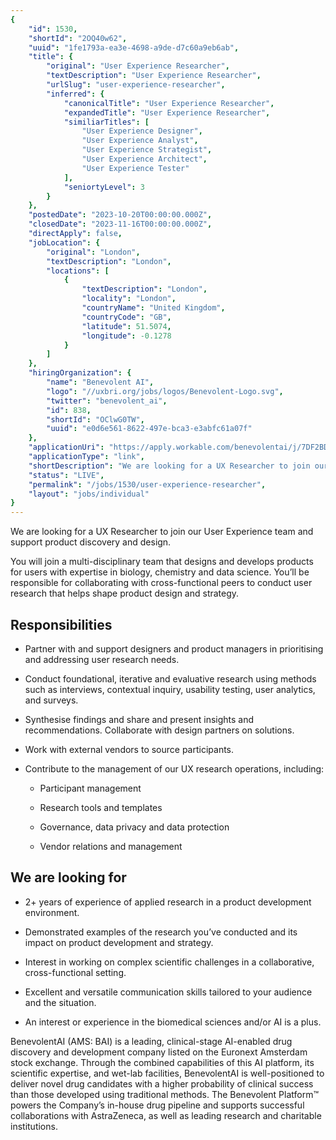 ```yaml
---
{
	"id": 1530,
	"shortId": "2OQ40w62",
	"uuid": "1fe1793a-ea3e-4698-a9de-d7c60a9eb6ab",
	"title": {
		"original": "User Experience Researcher",
		"textDescription": "User Experience Researcher",
		"urlSlug": "user-experience-researcher",
		"inferred": {
			"canonicalTitle": "User Experience Researcher",
			"expandedTitle": "User Experience Researcher",
			"similiarTitles": [
				"User Experience Designer",
				"User Experience Analyst",
				"User Experience Strategist",
				"User Experience Architect",
				"User Experience Tester"
			],
			"seniortyLevel": 3
		}
	},
	"postedDate": "2023-10-20T00:00:00.000Z",
	"closedDate": "2023-11-16T00:00:00.000Z",
	"directApply": false,
	"jobLocation": {
		"original": "London",
		"textDescription": "London",
		"locations": [
			{
				"textDescription": "London",
				"locality": "London",
				"countryName": "United Kingdom",
				"countryCode": "GB",
				"latitude": 51.5074,
				"longitude": -0.1278
			}
		]
	},
	"hiringOrganization": {
		"name": "Benevolent AI",
		"logo": "//uxbri.org/jobs/logos/Benevolent-Logo.svg",
		"twitter": "benevolent_ai",
		"id": 838,
		"shortId": "OClwG0TW",
		"uuid": "e0d6e561-8622-497e-bca3-e3abfc61a07f"
	},
	"applicationUri": "https://apply.workable.com/benevolentai/j/7DF2BD1539/apply/",
	"applicationType": "link",
	"shortDescription": "We are looking for a UX Researcher to join our User Experience team and support product discovery and design. You will join a multi-disciplinary- team that designs and develops products for users",
	"status": "LIVE",
	"permalink": "/jobs/1530/user-experience-researcher",
	"layout": "jobs/individual"
}
---
```

<p>We are looking for a UX Researcher to join our User Experience team and support product discovery and design.</p><p>You will join a multi-disciplinary team that designs and develops products for users with expertise in biology, chemistry and data science. You’ll be responsible for collaborating with cross-functional peers to conduct user research that helps shape product design and strategy.</p><h2>Responsibilities</h2><ul><li><p>Partner with and support designers and product managers in prioritising and addressing user research needs.</p></li><li><p>Conduct foundational, iterative and evaluative research using methods such as interviews, contextual inquiry, usability testing, user analytics, and surveys.</p></li><li><p>Synthesise findings and share and present insights and recommendations. Collaborate with design partners on solutions.</p></li><li><p>Work with external vendors to source participants.</p></li><li><p>Contribute to the management of our UX research operations, including:</p><ul><li><p>Participant management</p></li></ul><ul><li><p>Research tools and templates</p></li></ul><ul><li><p>Governance, data privacy and data protection</p></li></ul><ul><li><p>Vendor relations and management</p></li></ul></li></ul><h2>We are looking for</h2><ul><li><p>2+ years of experience of applied research in a product development environment.</p></li><li><p>Demonstrated examples of the research you’ve conducted and its impact on product development and strategy.</p></li><li><p>Interest in working on complex scientific challenges in a collaborative, cross-functional setting.</p></li><li><p>Excellent and versatile communication skills tailored to your audience and the situation.</p></li><li><p>An interest or experience in the biomedical sciences and/or AI is a plus.</p></li></ul><p>BenevolentAI (AMS: BAI) is a leading, clinical-stage AI-enabled drug discovery and development company listed on the Euronext Amsterdam stock exchange. Through the combined capabilities of this AI platform, its scientific expertise, and wet-lab facilities, BenevolentAI is well-positioned to deliver novel drug candidates with a higher probability of clinical success than those developed using traditional methods. The Benevolent Platform™ powers the Company’s in-house drug pipeline and supports successful collaborations with AstraZeneca, as well as leading research and charitable institutions.</p>
